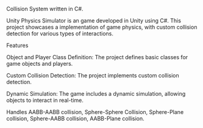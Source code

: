 Collision System written in C#.

Unity Physics Simulator is an game developed in Unity using C#. This project showcases a implementation of game physics, with custom collision detection for various types of interactions.

Features

Object and Player Class Definition: The project defines basic classes for game objects and players.

Custom Collision Detection: The project implements custom collision detection.

Dynamic Simulation: The game includes a dynamic simulation, allowing objects to interact in real-time.

Handles AABB-AABB collision, Sphere-Sphere Collision, Sphere-Plane collision, Sphere-AABB collision, AABB-Plane collision.

